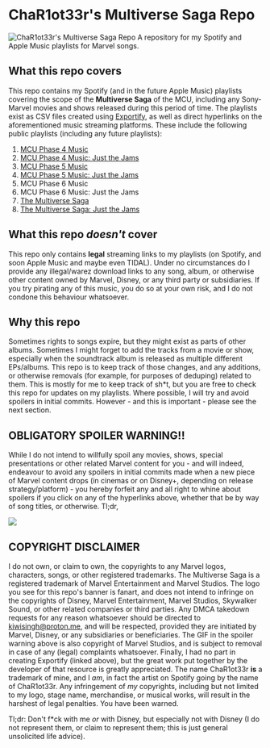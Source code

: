 # ChaR1ot33r's Multiverse Saga Repo
![ChaR1ot33r's Multiverse Saga Repo](https://i.ibb.co/21mXYgVK/Now-Open-3840x2160-1.png)
A repository for my Spotify and Apple Music playlists for Marvel songs.


## What this repo covers
This repo contains my Spotify (and in the future Apple Music) playlists covering the scope of the **Multiverse Saga** of the MCU, including any Sony-Marvel movies and shows released during this period of time. The playlists exist as CSV files created using [Exportify](https://watsonbox.github.io/exportify), as well as direct hyperlinks on the aforementioned music streaming platforms. These include the following public playlists (including any future playlists):
1. [MCU Phase 4 Music](https://open.spotify.com/playlist/4YQKaGCtKQOhhCTk00CVyL?si=d56d5b48f4ef48c2)
2. [MCU Phase 4 Music: Just the Jams](https://open.spotify.com/playlist/4GOqgDeZqCkUXdg1W0TQel?si=a65f1ac9b6eb4e89)
3. [MCU Phase 5 Music](https://open.spotify.com/playlist/58y628DpqVU5o6jcR8gC8O?si=4c1b86fa88d94e9e)
4. [MCU Phase 5 Music: Just the Jams](https://open.spotify.com/playlist/58y628DpqVU5o6jcR8gC8O?si=586c8917b8cd4c3b)
5. MCU Phase 6 Music
6. MCU Phase 6 Music: Just the Jams
7. [The Multiverse Saga](https://open.spotify.com/playlist/0ecWBVmVy3SRkrY5MsXiCL?si=dfe2c149cbab411e)
8. [The Multiverse Saga: Just the Jams](https://open.spotify.com/playlist/0ywOTbk0j8crK5nslmiCQq?si=a5b0a43841894d21)

## What this repo *doesn't* cover
This repo only contains **legal** streaming links to my playlists (on Spotify, and soon Apple Music and maybe even TIDAL). Under no circumstances do I provide any illegal/warez download links to any song, album, or otherwise other content owned by Marvel, Disney, or any third party or subsidiaries. If you try pirating any of this music, you do so at your own risk, and I do not condone this behaviour whatsoever.

## Why this repo
Sometimes rights to songs expire, but they might exist as parts of other albums. Sometimes I might forget to add the tracks from a movie or show, especially when the soundtrack album is released as multiple different EPs/albums. This repo is to keep track of those changes, and any additions, or otherwise removals (for example, for purposes of deduping) related to them. This is mostly for me to keep track of sh*t, but you are free to check this repo for updates on my playlists. Where possible, I will try and avoid spoilers in initial commits. However - and this is important - please see the next section.

## OBLIGATORY SPOILER WARNING!!
While I do not intend to willfully spoil any movies, shows, special presentations or other related Marvel content for you - and will indeed, endeavour to avoid any spoilers in initial commits made when a new piece of Marvel content drops (in cinemas or on Disney+, depending on release strategy/platform) - you hereby forfeit any and all right to whine about spoilers if you click on any of the hyperlinks above, whether that be by way of song titles, or otherwise. Tl;dr,

![](https://www.reef2reef.com/attachments/gif-gif.2536881/)

## COPYRIGHT DISCLAIMER
I do not own, or claim to own, the copyrights to any Marvel logos, characters, songs, or other registered trademarks. The Multiverse Saga is a registered trademark of Marvel Entertainment and Marvel Studios. The logo you see for this repo's banner is fanart, and does not intend to infringe on the copyrights of Disney, Marvel Entertainment, Marvel Studios, Skywalker Sound, or other related companies or third parties. Any DMCA takedown requests for any reason whatsoever should be directed to [kiwisingh@proton.me](mailto:kiwisingh@proton.me), and will be respected, provided they are initiated by Marvel, Disney, or any subsidiaries or beneficiaries. The GIF in the spoiler warning above is also copyright of Marvel Studios, and is subject to removal in case of any (legal) complaints whatsoever. Finally, I had no part in creating Exportify (linked above), but the great work put together by the developer of that resource is greatly appreciated. The name ChaR1ot33r **is** a trademark of mine, and I *am*, in fact the artist on Spotify going by the name of ChaR1ot33r. Any infringement of *my* copyrights, including but not limited to my logo, stage name, merchandise, or musical works, will result in the harshest of legal penalties. You have been warned.

Tl;dr: Don't f*ck with me *or* with Disney, but especially not with Disney (I do not represent them, or claim to represent them; this is just general unsolicited life advice).


